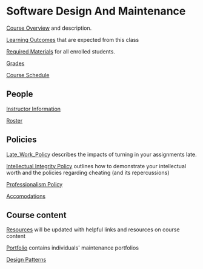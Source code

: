 # Software Design And Maintenance

[Course Overview](CourseOverview.md) and description.

[Learning Outcomes](learning-outcome.md) that are expected from this class

[Required Materials](requiredMaterials.md) for all enrolled students.

[Grades](grades.md)

[Course Schedule](Schedule.md)

## People
[Instructor Information](Instructor.md)

[Roster](roster.md) 

## Policies
[Late_Work_Policy](Late_Work_Policy.md) describes the impacts of turning in your assignments late.

[Intellectual Integrity Policy](Integrity_Policy.md) outlines how to demonstrate your intellectual worth and the policies regarding cheating (and its repercussions)

[Professionalism Policy](professionalismPolicy.md)

[Accomodations](Accomodations.md)



## Course content

[Resources](resources.md) will be updated with helpful links and resources on course content

[Portfolio](portfolio/README.md) contains individuals' maintenance portfolios

[Design Patterns](design-patterns/README.md)